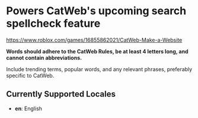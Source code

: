 # Powers CatWeb's upcoming search spellcheck feature

https://www.roblox.com/games/16855862021/CatWeb-Make-a-Website

**Words should adhere to the CatWeb Rules, be at least 4 letters long, and cannot contain abbreviations.**

Include trending terms, popular words, and any relevant phrases, preferably specific to CatWeb.

## Currently Supported Locales
- **en**: English
